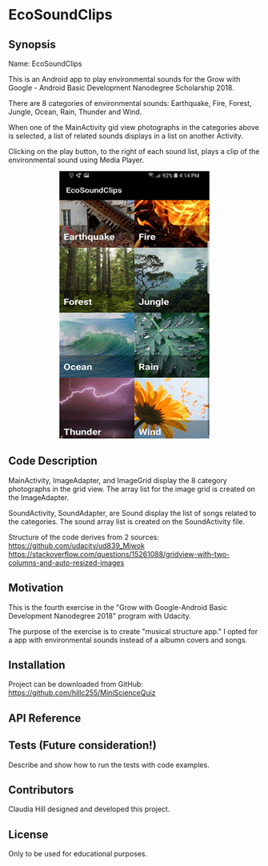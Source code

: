 # EcoSoundClips

## Synopsis

Name: EcoSoundClips

This is an Android app to play environmental sounds for the Grow with Google - Android Basic Development Nanodegree Scholarship 2018.

There are 8 categories of environmental sounds: Earthquake, Fire, Forest, Jungle, Ocean, Rain, Thunder and Wind.  

When one of the MainActivity gid view photographs in the categories above is selected, a list of related sounds displays in a list on another Activity.

Clicking on the play button, to the right of each sound list, plays a clip of the environmental sound using Media Player.

<p align="center">
 <kbd><img width="300" height="533" src="readme_assets/EcoSoundClips.gif"></kbd>
</p>

## Code Description

MainActivity, ImageAdapter, and ImageGrid display the 8 category photographs in the grid view.  The array list for the image grid is created on the ImageAdapter.

SoundActivity, SoundAdapter, are Sound display the list of songs related to the categories.  The sound array list is created on the SoundActivity file.

Structure of the code derives from 2 sources:
https://github.com/udacity/ud839_Miwok
https://stackoverflow.com/questions/15261088/gridview-with-two-columns-and-auto-resized-images

## Motivation

This is the fourth exercise in the "Grow with Google-Android Basic Development Nanodegree 2018" program with Udacity.

The purpose of the exercise is to create "musical structure app." I opted for a app with environmental sounds instead of a albumn covers and songs.

## Installation

Project can be downloaded from GitHub:  https://github.com/hillc255/MiniScienceQuiz

## API Reference

## Tests (Future consideration!)

Describe and show how to run the tests with code examples.

## Contributors

Claudia Hill designed and developed this project.

## License

Only to be used for educational purposes.
